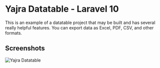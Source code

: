 # Yajra Datatable - Laravel 10

This is an example of a datatable project that may be built and has several really helpful features. You can export data as Excel, PDF, CSV, and other formats.

## Screenshots

![Yajra Datatable](https://i.imgur.com/qW82IzC.png)